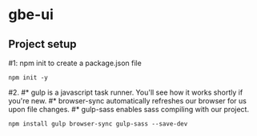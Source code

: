 # gbe-ui

## Project setup

#1: npm init to create a package.json file
```
npm init -y
```
#2.
#* gulp is a javascript task runner. You'll see how it works shortly if you're new.
#* browser-sync automatically refreshes our browser for us upon file changes.
#* gulp-sass enables sass compiling with our project.
```
npm install gulp browser-sync gulp-sass --save-dev
```
